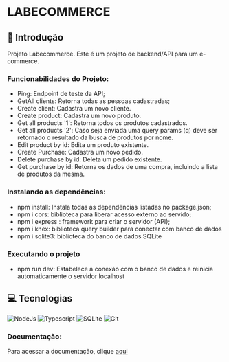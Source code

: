 # LABECOMMERCE

## 📖 Introdução

Projeto Labecommerce. Este é um projeto de backend/API para um e-commerce.

### Funcionabilidades do Projeto:
- Ping: Endpoint de teste da API;
- GetAll clients: Retorna todas as pessoas cadastradas;
- Create client: Cadastra um novo cliente.
- Create product: Cadastra um novo produto.
- Get all products '1': Retorna todos os produtos cadastrados.
- Get all products '2': Caso seja enviada uma query params (q) deve ser retornado o resultado da busca de produtos por nome.
- Edit product by id: Edita um produto existente.
- Create Purchase: Cadastra um novo pedido.
- Delete purchase by id: Deleta um pedido existente.
- Get purchase by id: Retorna os dados de uma compra, incluindo a lista de produtos da mesma.

### Instalando as dependências:
- npm install: Instala todas as dependências listadas no package.json;
- npm i cors: biblioteca para liberar acesso externo ao servido;
- npm i express : framework para criar o servidor (API);
- npm i knex: biblioteca query builder para conectar com banco de dados
- npm i sqlite3: biblioteca do banco de dados SQLite

### Executando o projeto
- npm run dev: Estabelece a conexão com o banco de dados e reinicia automaticamente o servidor localhost

## 💻 Tecnologias 

![NodeJs](https://img.shields.io/badge/Node.js-43853D?style=for-the-badge&logo=node.js&logoColor=white)
![Typescript](https://img.shields.io/badge/TypeScript-007ACC?style=for-the-badge&logo=typescript&logoColor=white)
![SQLite](https://img.shields.io/badge/SQLite-07405E?style=for-the-badge&logo=sqlite&logoColor=white)
![Git](https://img.shields.io/badge/GIT-E44C30?style=for-the-badge&logo=git&logoColor=white)

### Documentação:

Para acessar a documentação, clique [aqui](https://documenter.getpostman.com/view/27038980/2s93Y5NeaT)
